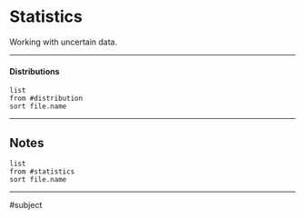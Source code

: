 # Statistics
Working with uncertain data.

---
#### Distributions
```dataview
list
from #distribution
sort file.name
```

---

## Notes

```dataview
list
from #statistics
sort file.name
```

---
#subject